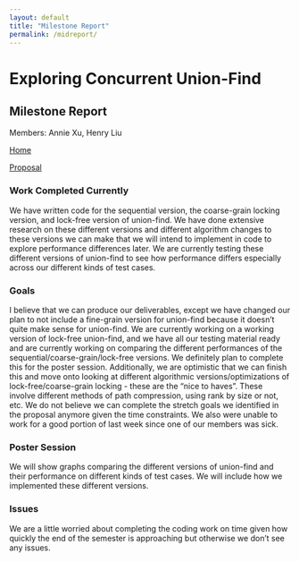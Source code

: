 ```yaml
---
layout: default
title: "Milestone Report"
permalink: /midreport/
---
```

# Exploring Concurrent Union-Find
## Milestone Report
Members: Annie Xu, Henry Liu

[Home](https://anncatz1.github.io/15418projectsite/)

[Proposal](https://anncatz1.github.io/15418projectsite/proposal)

### Work Completed Currently

We have written code for the sequential version, the coarse-grain locking version, and lock-free version of union-find. We have done extensive research on these different versions and different algorithm changes to these versions we can make that we will intend to implement in code to explore performance differences later. We are currently testing these different versions of union-find to see how performance differs especially across our different kinds of test cases. 

### Goals
I believe that we can produce our deliverables, except we have changed our plan to not include a fine-grain version for union-find because it doesn’t quite make sense for union-find. We are currently working on a working version of lock-free union-find, and we have all our testing material ready and are currently working on comparing the different performances of the sequential/coarse-grain/lock-free versions. We definitely plan to complete this for the poster session. Additionally, we are optimistic that we can finish this and move onto looking at different algorithmic versions/optimizations of lock-free/coarse-grain locking - these are the “nice to haves”. These involve different methods of path compression, using rank by size or not, etc. We do not believe we can complete the stretch goals we identified in the proposal anymore given the time constraints. We also were unable to work for a good portion of last week since one of our members was sick. 

### Poster Session

We will show graphs comparing the different versions of union-find and their performance on different kinds of test cases. We will include how we implemented these different versions. 

### Issues
We are a little worried about completing the coding work on time given how quickly the end of the semester is approaching but otherwise we don’t see any issues. 
